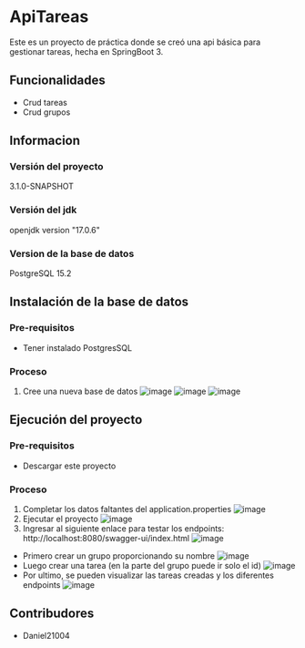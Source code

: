 # ApiTareas
Este es un proyecto de práctica donde se creó una api básica para gestionar tareas, hecha en SpringBoot 3.

## Funcionalidades
- Crud tareas
- Crud grupos

## Informacion
### Versión del proyecto
3.1.0-SNAPSHOT
### Versión del jdk
openjdk version "17.0.6"
### Version de la base de datos
PostgreSQL 15.2

## Instalación de la base de datos
### Pre-requisitos
- Tener instalado PostgresSQL
### Proceso
1. Cree una nueva base de datos 
![image](https://user-images.githubusercontent.com/82241894/227086758-701bc63c-4122-4f10-a54b-387c3adcaa72.png)
![image](https://user-images.githubusercontent.com/82241894/227086871-4a99f75e-4237-4712-95fa-e02e378a7d69.png)
![image](https://user-images.githubusercontent.com/82241894/227086899-b8c5c368-cefa-485d-8efe-1f28281bba11.png)



## Ejecución del proyecto
### Pre-requisitos
- Descargar este proyecto

### Proceso
1. Completar los datos faltantes del application.properties
![image](https://user-images.githubusercontent.com/82241894/227087640-565bf697-bfcd-4a38-af36-b4d900a57f57.png)
2. Ejecutar el proyecto
![image](https://user-images.githubusercontent.com/82241894/227088860-2667fb52-2046-4cb6-8cf9-e339b009239b.png)
3. Ingresar al siguiente enlace para testar los endpoints: http://localhost:8080/swagger-ui/index.html
![image](https://user-images.githubusercontent.com/82241894/227089488-5ed941df-934b-48f8-8920-64ae7a11e458.png)
- Primero crear un grupo proporcionando su nombre
![image](https://user-images.githubusercontent.com/82241894/227089831-be3aedfb-6804-4716-9a14-4fc9ac161def.png)
- Luego crear una tarea (en la parte del grupo puede ir solo el id)
![image](https://user-images.githubusercontent.com/82241894/227089925-e8ad0cb0-2520-4296-a9bf-4d9672de592f.png)
- Por ultimo, se pueden visualizar las tareas creadas y los diferentes endpoints
![image](https://user-images.githubusercontent.com/82241894/227090536-68d0ef5f-bd1d-4700-bb9e-9f9ce41c5335.png)

## Contribudores
- Daniel21004
